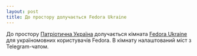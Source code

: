 ```yaml
---
layout: post
title: До простору долучається Fedora Ukraine
---
```

До простору [Патріотична Україна](https://matrix.to/#/#ukraine.all:matrix.org) долучається кімната [Fedora Ukraine](https://matrix.to/#/#fedora-ua:matrix.org) для україномовних користувачів Fedora. В кімнату налаштований міст з Telegram-чатом.
